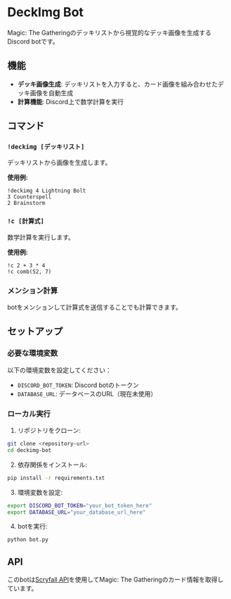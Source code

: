 # DeckImg Bot

Magic: The Gatheringのデッキリストから視覚的なデッキ画像を生成するDiscord botです。

## 機能

- **デッキ画像生成**: デッキリストを入力すると、カード画像を組み合わせたデッキ画像を自動生成
- **計算機能**: Discord上で数学計算を実行

## コマンド

### `!deckimg [デッキリスト]`
デッキリストから画像を生成します。

**使用例:**
```
!deckimg 4 Lightning Bolt
3 Counterspell
2 Brainstorm
```

### `!c [計算式]`
数学計算を実行します。

**使用例:**
```
!c 2 + 3 * 4
!c comb(52, 7)
```

### メンション計算
botをメンションして計算式を送信することでも計算できます。

## セットアップ

### 必要な環境変数

以下の環境変数を設定してください：

- `DISCORD_BOT_TOKEN`: Discord botのトークン
- `DATABASE_URL`: データベースのURL（現在未使用）

### ローカル実行

1. リポジトリをクローン:
```bash
git clone <repository-url>
cd deckimg-bot
```

2. 依存関係をインストール:
```bash
pip install -r requirements.txt
```

3. 環境変数を設定:
```bash
export DISCORD_BOT_TOKEN="your_bot_token_here"
export DATABASE_URL="your_database_url_here"
```

4. botを実行:
```bash
python bot.py
```

## API

このbotは[Scryfall API](https://scryfall.com/docs/api)を使用してMagic: The Gatheringのカード情報を取得しています。
